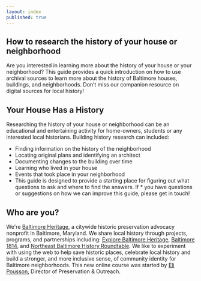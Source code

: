 ```yaml
---
layout: index
published: true
---
```


## How to research the history of your house or neighborhood

Are you interested in learning more about the history of your house or your neighborhood? This guide provides a quick introduction on how to use archival sources to learn more about the history of Baltimore houses, buildings, and neighborhoods. Don’t miss our companion resource on digital sources for local history!

## Your House Has a History
Researching the history of your house or neighborhood can be an educational and entertaining activity for home-owners, students or any interested local historians. Building history research can included:

* Finding information on the history of the neighborhood
* Locating original plans and identifying an architect
* Documenting changes to the building over time
* Learning who lived in your house
* Events that took place in your neighborhood
* This guide is designed to provide a starting place for figuring out what questions to ask and where to find the answers. If * you have questions or suggestions on how we can improve this guide, please get in touch!
		
## Who are you?

We're [Baltimore Heritage](http://baltimoreheritage.org/), a citywide historic preservation advocacy nonprofit in Baltimore, Maryland. We share local history through projects, programs, and partnerships including:
[Explore Baltimore Heritage](http://explore.baltimoreheritage.org/),
[Baltimore 1814](http://1814.baltimoreheritage.org/), and
[Northeast Baltimore History Roundtable](http://baltimoreheritage.org/partners/northeasthistory/). 
We like to experiment with using the web to help save historic places, celebrate local history and build a stronger, and more inclusive sense, of community identity for Baltimore neighborhoods. This new online course was started by [Eli Pousson](https://github.com/elipousson/), Director of Preservation & Outreach.
